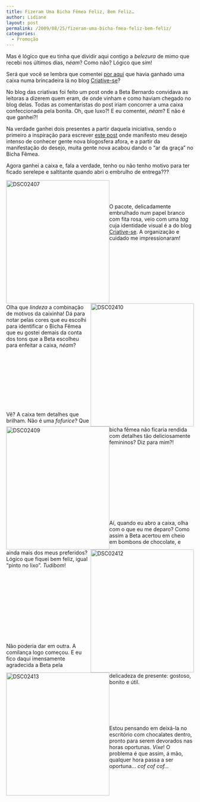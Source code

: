 ```yaml
---
title: Fizeram Uma Bicha Fêmea Feliz, Bem Feliz…
author: Lidiane
layout: post
permalink: /2009/08/25/fizeram-uma-bicha-fmea-feliz-bem-feliz/
categories:
  - Promoção
---
```

Mas é lógico que eu tinha que dividir aqui contigo a _belezura_ de mimo que recebi nos últimos dias, _néam_? Como não? Lógico que sim!

Será que você se lembra que comentei [por aqui](http://www.trololodemulher.com.br/2009/05/29/se-eu-contar-ningum-acredita-mas-verdade/) que havia ganhado uma caixa numa brincadeira lá no blog <a href="http://www.criativesse.blogspot.com/" target="_blank" rel="noopener noreferrer">Criative-se</a>? 

No blog das criativas foi feito um post onde a Beta Bernardo convidava as leitoras a dizerem quem eram, de onde vinham e como haviam chegado no blog delas. Todas as comentaristas do post iriam concorrer a uma caixa confeccionada pela bonita. Oh, que luxo?! E eu comentei, _néam_? E não é que ganhei?!

Na verdade ganhei dois presentes a partir daquela iniciativa, sendo o primeiro a inspiração para escrever [este post](http://www.trololodemulher.com.br/2009/05/19/neste-post-voc-comenta-o/) onde manifesto meu desejo intenso de conhecer gente nova blogosfera afora, e a partir da manifestação do desejo, muita gente nova acabou dando o “ar da graça” no Bicha Fêmea. 

Agora ganhei a caixa e, fala a verdade, tenho ou não tenho motivo para ter ficado serelepe e saltitante quando abri o embrulho de entrega???

[<img title="DSC02407" style="display:inline;margin-left:0;margin-right:0;border-width:0;" height="331" alt="DSC02407" src="https://www.trololodemulher.com.br/2009/08/dsc02407_thumb.jpg" width="277" align="left" border="0" />](https://www.trololodemulher.com.br/2009/08/dsc02407.jpg) 

&#160;

&#160;

O pacote, delicadamente embrulhado num papel branco com fita rosa, veio com uma _tag_ cuja identidade visual é a do blog <a href="http://www.criativesse.blogspot.com/" target="_blank" rel="noopener noreferrer">Criative-se</a>. A organização e cuidado me impressionaram!

&#160;

&#160;

&#160;

[<img title="DSC02410" style="display:inline;margin-left:0;margin-right:0;border-width:0;" height="331" alt="DSC02410" src="https://www.trololodemulher.com.br/2009/08/dsc02410_thumb.jpg" width="277" align="right" border="0" />](https://www.trololodemulher.com.br/2009/08/dsc02410.jpg) </p> </p> 

&#160;

&#160;

Olha que _lindeza_ a combinação de motivos da caixinha! Dá para notar pelas cores que eu escolhi para identificar o Bicha Fêmea que eu gostei demais da conta dos tons que a Beta escolheu para enfeitar a caixa, _néam_?

&#160;

&#160;

&#160;

[<img title="DSC02409" style="display:inline;margin-left:0;margin-right:0;border-width:0;" height="331" alt="DSC02409" src="https://www.trololodemulher.com.br/2009/08/dsc02409_thumb.jpg" width="277" align="left" border="0" />](https://www.trololodemulher.com.br/2009/08/dsc02409.jpg) 

&#160;

&#160;

Vê? A caixa tem detalhes que brilham. Não é uma _fofurice_? Que bicha fêmea não ficaria rendida com detalhes tão deliciosamente femininos? Diz para mim?!

&#160;

&#160;

&#160;

&#160;

[<img title="DSC02412" style="display:inline;margin-left:0;margin-right:0;border-width:0;" height="331" alt="DSC02412" src="https://www.trololodemulher.com.br/2009/08/dsc02412_thumb.jpg" width="277" align="right" border="0" />](https://www.trololodemulher.com.br/2009/08/dsc02412.jpg) 

&#160;

&#160;

Aí, quando eu abro a caixa, olha com o que eu me deparo? Como assim a Beta acertou em cheio em bombons de chocolate, e ainda mais dos meus preferidos? Lógico que fiquei bem feliz, igual “pinto no lixo”. _Tudibom_!

&#160;

&#160;

&#160;

[<img title="DSC02413" style="display:inline;margin-left:0;margin-right:0;border-width:0;" height="331" alt="DSC02413" src="https://www.trololodemulher.com.br/2009/08/dsc02413_thumb.jpg" width="277" align="left" border="0" />](https://www.trololodemulher.com.br/2009/08/dsc02413.jpg) 

&#160;

&#160;

&#160;

Não poderia dar em outra. A comilança logo começou. E eu fico daqui imensamente agradecida a Beta pela delicadeza de presente: gostoso, bonito e útil. 

&#160;

&#160;

&#160;

Estou pensando em deixá-la no escritório com chocalates dentro, pronto para serem devorados nas horas oportunas. _Vixe_! O problema é que assim, á mão, qualquer hora passa a ser oportuna… _cof cof cof…_